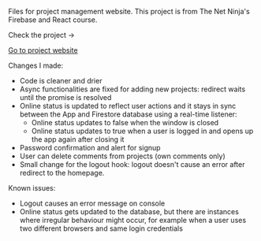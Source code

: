 Files for project management website. This project is from The Net Ninja's Firebase and React course.

Check the project ->

<a href="https://javascript-d1a2d.web.app/">Go to project website</a>

Changes I made:

* Code is cleaner and drier
* Async functionalities are fixed for adding new projects: redirect waits until the promise is resolved
* Online status is updated to reflect user actions and it stays in sync between the App and Firestore database using a real-time listener:
   - Online status updates to false when the window is closed
   - Online status updates to true when a user is logged in and opens up the app again after closing it
* Password confirmation and alert for signup
* User can delete comments from projects (own comments only)
* Small change for the logout hook: logout doesn't cause an error after redirect to the homepage.

Known issues:

* Logout causes an error message on console
* Online status gets updated to the database, but there are instances where irregular behaviour might occur, for example when a user uses two different browsers and same login credentials

